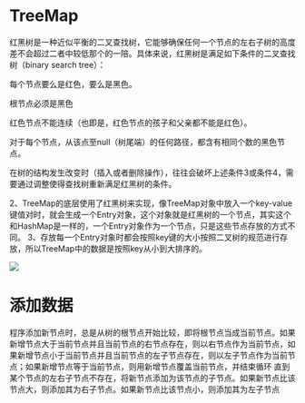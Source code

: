 # TreeMap

红黑树是一种近似平衡的二叉查找树，它能够确保任何一个节点的左右子树的高度差不会超过二者中较低那个的一陪。具体来说，红黑树是满足如下条件的二叉查找树（binary search tree）：

每个节点要么是红色，要么是黑色。

根节点必须是黑色

红色节点不能连续（也即是，红色节点的孩子和父亲都不能是红色）。

对于每个节点，从该点至null（树尾端）的任何路径，都含有相同个数的黑色节点。

在树的结构发生改变时（插入或者删除操作），往往会破坏上述条件3或条件4，需要通过调整使得查找树重新满足红黑树的条件。

2、TreeMap的底层使用了红黑树来实现，像TreeMap对象中放入一个key-value 键值对时，就会生成一个Entry对象，这个对象就是红黑树的一个节点，其实这个和HashMap是一样的，一个Entry对象作为一个节点，只是这些节点存放的方式不同。
3、存放每一个Entry对象时都会按照key键的大小按照二叉树的规范进行存放，所以TreeMap中的数据是按照key从小到大排序的。

![](https://ww1.sinaimg.cn/large/007rAy9hgy1g2adgckavmj30p60crjtf.jpg)

# 添加数据

程序添加新节点时，总是从树的根节点开始比较，即将根节点当成当前节点。如果新增节点大于当前节点并且当前节点的右节点存在，则以右节点作为当前节点，如果新增节点小于当前节点并且当前节点的左子节点存在，则以左子节点作为当前节点；如果新增节点等于当前节点，则用新增节点覆盖当前节点，并结束循环 直到某个节点的左右子节点不存在，将新节点添加为该节点的子节点。如果新节点比该节点大，则添加其为右子节点。如果新节点比该节点小，则添加其为左子节点